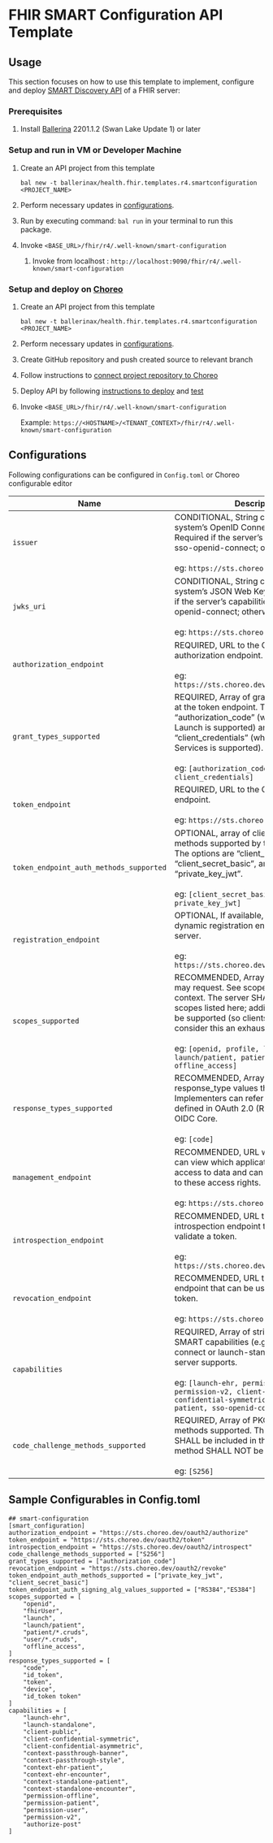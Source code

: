 # FHIR SMART Configuration API Template

## Usage

This section focuses on how to use this template to implement, configure and deploy 
[SMART Discovery API](https://www.hl7.org/fhir/smart-app-launch/#discovery-of-server-capabilities-and-configuration) 
of a FHIR server:

### Prerequisites
1. Install [Ballerina](https://ballerina.io/learn/install-ballerina/set-up-ballerina/) 2201.1.2 (Swan Lake Update 1) or later

### Setup and run in VM or Developer Machine

1) Create an API project from this template
   ```
   bal new -t ballerinax/health.fhir.templates.r4.smartconfiguration <PROJECT_NAME>
   ```
2) Perform necessary updates in [configurations](#configurations).

3) Run by executing command: `bal run` in your terminal to run this package.

4) Invoke `<BASE_URL>/fhir/r4/.well-known/smart-configuration`
    1) Invoke from localhost : `http://localhost:9090/fhir/r4/.well-known/smart-configuration`

### Setup and deploy on [Choreo](https://wso2.com/choreo/)
1) Create an API project from this template
   ```
   bal new -t ballerinax/health.fhir.templates.r4.smartconfiguration <PROJECT_NAME>
   ```
2) Perform necessary updates in [configurations](#configurations).
3) Create GitHub repository and push created source to relevant branch
4) Follow instructions to [connect project repository to Choreo](https://wso2.com/choreo/docs/tutorials/connect-your-existing-ballerina-project-to-choreo/)
5) Deploy API by following [instructions to deploy](https://wso2.com/choreo/docs/tutorials/create-your-first-rest-api/#step-2-deploy)
   and [test](https://wso2.com/choreo/docs/tutorials/create-your-first-rest-api/#step-2-deploy)
6) Invoke `<BASE_URL>/fhir/r4/.well-known/smart-configuration`
   
    Example: `https://<HOSTNAME>/<TENANT_CONTEXT>/fhir/r4/.well-known/smart-configuration`

## Configurations

Following configurations can be configured in `Config.toml` or Choreo configurable editor

| Name                                    | Description                                                                                                                                                                                                                    |
|-----------------------------------------|--------------------------------------------------------------------------------------------------------------------------------------------------------------------------------------------------------------------------------|
| `issuer`                                | CONDITIONAL, String conveying this system’s OpenID Connect Issuer URL. Required if the server’s capabilities include sso-openid-connect; otherwise, omitted. <br/><br/> eg: `https://sts.choreo.dev/oauth2/token`         
| `jwks_uri`                              | CONDITIONAL, String conveying this system’s JSON Web Key Set URL. Required if the server’s capabilities include sso-openid-connect; otherwise, optional. <br/><br/> eg: `https://sts.choreo.dev/oauth2/jwks`                                                                      |
| `authorization_endpoint`                | REQUIRED, URL to the OAuth2 authorization endpoint. <br/><br/> eg: `https://sts.choreo.dev/oauth2/authorize`                                                                                                                                                                           |
| `grant_types_supported`                 | REQUIRED, Array of grant types supported at the token endpoint. The options are “authorization_code” (when SMART App Launch is supported) and “client_credentials” (when SMART Backend Services is supported). <br/><br/> eg: `[authorization_code, client_credentials]`                |
| `token_endpoint`                        | REQUIRED, URL to the OAuth2 token endpoint. <br/><br/> eg: `https://sts.choreo.dev/oauth2/token`                                                                                                                                                                                  |
| `token_endpoint_auth_methods_supported` | OPTIONAL, array of client authentication methods supported by the token endpoint. The options are “client_secret_post”, “client_secret_basic”, and “private_key_jwt”. <br/><br/> eg: `[client_secret_basic, private_key_jwt]`                                                          |
| `registration_endpoint`                 | OPTIONAL, If available, URL to the OAuth2 dynamic registration endpoint for this FHIR server. <br/><br/> eg: `https://sts.choreo.dev/oauth2/register`                                                                                                                                 |
| `scopes_supported`                      | RECOMMENDED, Array of scopes a client may request. See scopes and launch context. The server SHALL support all scopes listed here; additional scopes MAY be supported (so clients should not consider this an exhaustive list). <br/><br/> eg: `[openid, profile, launch, launch/patient, patient/*.rs, user/*.rs, offline_access]`|
| `response_types_supported`              | RECOMMENDED, Array of OAuth2 response_type values that are supported. Implementers can refer to response_types defined in OAuth 2.0 (RFC 6749) and in OIDC Core. <br/><br/> eg: `[code]`                                                               |
| `management_endpoint`                   | RECOMMENDED, URL where an end-user can view which applications currently have access to data and can make adjustments to these access rights. <br/><br/> eg: `https://sts.choreo.dev/oauth2/manage`                                                                                   |
| `introspection_endpoint `               | RECOMMENDED, URL to a server’s introspection endpoint that can be used to validate a token. <br/><br/> eg: `https://sts.choreo.dev/oauth2/introspect`                                                                                                                                    |
| `revocation_endpoint `                  | RECOMMENDED, URL to a server’s revoke endpoint that can be used to revoke a token. <br/><br/> eg: `https://sts.choreo.dev/oauth2/revoke`                                                                                                                                             |
| `capabilities`                          | REQUIRED, Array of strings representing SMART capabilities (e.g., sso-openid-connect or launch-standalone) that the server supports. <br/><br/> eg: `[launch-ehr, permission-patient, permission-v2, client-public, client-confidential-symmetric, context-ehr-patient, sso-openid-connect]`                                                                                           |
| `code_challenge_methods_supported`      | REQUIRED, Array of PKCE code challenge methods supported. The S256 method SHALL be included in this list, and the plain method SHALL NOT be included in this list. <br/><br/> eg: `[S256]`                                                             |

## Sample Configurables in Config.toml

```
## smart-configuration
[smart_configuration]
authorization_endpoint = "https://sts.choreo.dev/oauth2/authorize"
token_endpoint = "https://sts.choreo.dev/oauth2/token"
introspection_endpoint = "https://sts.choreo.dev/oauth2/introspect"
code_challenge_methods_supported = ["S256"]
grant_types_supported = ["authorization_code"]
revocation_endpoint = "https://sts.choreo.dev/oauth2/revoke"
token_endpoint_auth_methods_supported = ["private_key_jwt", "client_secret_basic"]
token_endpoint_auth_signing_alg_values_supported = ["RS384","ES384"]
scopes_supported = [
    "openid",
    "fhirUser",
    "launch",
    "launch/patient",
    "patient/*.cruds",
    "user/*.cruds",
    "offline_access",
]
response_types_supported = [
    "code",
    "id_token",
    "token",
    "device",
    "id_token token"
]
capabilities = [
    "launch-ehr",
    "launch-standalone",
    "client-public",
    "client-confidential-symmetric",
    "client-confidential-asymmetric",
    "context-passthrough-banner",
    "context-passthrough-style",
    "context-ehr-patient",
    "context-ehr-encounter",
    "context-standalone-patient",
    "context-standalone-encounter",
    "permission-offline",
    "permission-patient",
    "permission-user",
    "permission-v2",
    "authorize-post"
]
```
